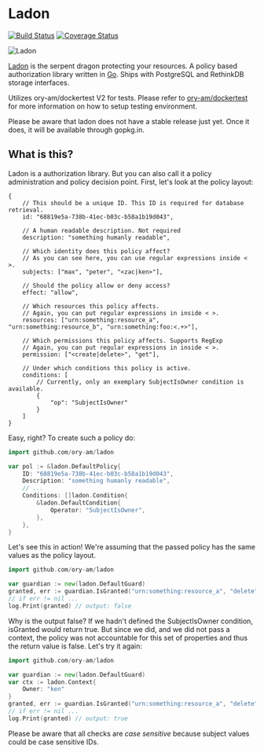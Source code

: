# Ladon

[![Build Status](https://travis-ci.org/ory-am/ladon.svg?branch=master)](https://travis-ci.org/ory-am/ladon)
[![Coverage Status](https://coveralls.io/repos/ory-am/ladon/badge.svg?branch=master&service=github)](https://coveralls.io/github/ory-am/ladon?branch=master)

![Ladon](https://upload.wikimedia.org/wikipedia/commons/5/5c/Reggio_calabria_museo_nazionale_mosaico_da_kaulon.jpg)

[Ladon](https://en.wikipedia.org/wiki/Ladon_%28mythology%29) is the serpent dragon protecting your resources.
A policy based authorization library written in [Go](https://golang.org). Ships with PostgreSQL and RethinkDB storage interfaces.

Utilizes ory-am/dockertest V2 for tests. Please refer to [ory-am/dockertest](https://github.com/ory-am/dockertest) for more information on how to setup testing environment.

Please be aware that ladon does not have a stable release just yet. Once it does, it will be available through gopkg.in.

## What is this?

Ladon is a authorization library. But you can also call it a policy administration and policy decision point. First, let's look at the policy layout:

```
{
    // This should be a unique ID. This ID is required for database retrieval.
    id: "68819e5a-738b-41ec-b03c-b58a1b19d043",

    // A human readable description. Not required
    description: "something humanly readable",

    // Which identity does this policy affect?
    // As you can see here, you can use regular expressions inside < >.
    subjects: ["max", "peter", "<zac|ken>"],

    // Should the policy allow or deny access?
    effect: "allow",

    // Which resources this policy affects.
    // Again, you can put regular expressions in inside < >.
    resources: ["urn:something:resource_a", "urn:something:resource_b", "urn:something:foo:<.+>"],

    // Which permissions this policy affects. Supports RegExp
    // Again, you can put regular expressions in inside < >.
    permission: ["<create|delete>", "get"],

    // Under which conditions this policy is active.
    conditions: [
        // Currently, only an exemplary SubjectIsOwner condition is available.
        {
            "op": "SubjectIsOwner"
        }
    ]
}
```

Easy, right? To create such a policy do:

```go
import github.com/ory-am/ladon

var pol := &ladon.DefaultPolicy{
    ID: "68819e5a-738b-41ec-b03c-b58a1b19d043",
    Description: "something humanly readable",
    // ...
    Conditions: []ladon.Condition{
        &ladon.DefaultCondition{
            Operator: "SubjectIsOwner",
        },
    },
}
```

Let's see this in action! We're assuming that the passed policy has the same values as the policy layout.

```go
import github.com/ory-am/ladon

var guardian := new(ladon.DefaultGuard)
granted, err := guardian.IsGranted("urn:something:resource_a", "delete", "ken", []ladon.Policy{pol}, nil)
// if err != nil ...
log.Print(granted) // output: false
```

Why is the output false? If we hadn't defined the SubjectIsOwner condition, isGranted would return true. But since we did,
and we did not pass a context, the policy was not accountable for this set of properties and thus the return value is false.
Let's try it again:

```go
import github.com/ory-am/ladon

var guardian := new(ladon.DefaultGuard)
var ctx := ladon.Context{
    Owner: "ken"
}
granted, err := guardian.IsGranted("urn:something:resource_a", "delete", "ken", []ladon.Policy{pol}, ctx)
// if err != nil ...
log.Print(granted) // output: true
```

Please be aware that all checks are *case sensitive* because subject values could be case sensitive IDs.
